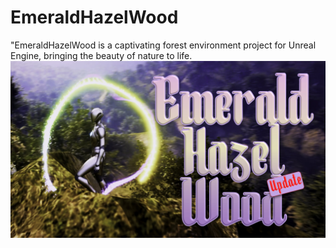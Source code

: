 # EmeraldHazelWood
"EmeraldHazelWood is a captivating forest environment project for Unreal Engine, bringing the beauty of nature to life. 
![Image](https://github.com/Limbicnation/EmeraldHazelWood/raw/main/img.jpg)

